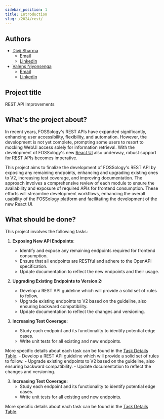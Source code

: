 ```yaml
---
sidebar_position: 1
title: Introduction
slug: /2024/rest/
---
```


<!--
SPDX-License-Identifier: CC-BY-SA-4.0

SPDX-FileCopyrightText: 2024 Divij Sharma <divijs75@gmail.com>
-->

## Authors

- [Divij Sharma](https://github.com/dvjsharma)
  - [Email](mailto:divijs75@gmail.com)
  - [LinkedIn](https://linkedin.com/in/dvjsharma)
- [Valens Niyonsenga](https://github.com/valens200)
  - [Email](mailto:valensniyonsenga2003@gmail.com)
  - [LinkedIn](https://www.linkedin.com/in/valens-niyonsenga-947440228/)

## Project title

REST API Improvements

## What's the project about?

In recent years, FOSSology's REST APIs have expanded significantly, enhancing user accessibility, flexibility, and automation. However, the development is not yet complete, prompting some users to resort to mocking WebUI access solely for information retrieval. With the development of FOSSology's new [React UI](https://github.com/fossology/FOSSologyUI) also underway, robust support for REST APIs becomes imperative.


This project aims to finalize the development of FOSSology's REST API by exposing any remaining endpoints, enhancing and upgrading existing ones to V2, increasing test coverage, and improving documentation. The approach involves a comprehensive review of each module to ensure the availability and exposure of required APIs for frontend consumption. These efforts will streamline development workflows, enhancing the overall usability of the FOSSology platform and facilitating the development of the new React UI.

## What should be done?

This project involves the following tasks:

1. **Exposing New API Endpoints:**

   - Identify and expose any remaining endpoints required for frontend consumption.
   - Ensure that all endpoints are RESTful and adhere to the OpenAPI specification.
   - Update documentation to reflect the new endpoints and their usage.

2. **Upgrading Existing Endpoints to Version 2:**

   - Develop a REST API guideline which will provide a solid set of rules to follow.
   - Upgrade existing endpoints to V2 based on the guideline, also ensuring backward compatibility.
   - Update documentation to reflect the changes and versioning.

3. **Increasing Test Coverage:**
   - Study each endpoint and its functionality to identify potential edge cases.
   - Write unit tests for all existing and new endpoints.

More specific details about each task can be found in the [Task Details Table](https://docs.google.com/document/d/158BZBZ5owLtI-SqD1MIduMy4bR3XLuwm4aDLynoFZAA/edit?usp=sharing).
    - Develop a REST API guideline which will provide a solid set of rules to follow.
    - Upgrade existing endpoints to V2 based on the guideline, also ensuring backward compatibility.
    - Update documentation to reflect the changes and versioning.

3. **Increasing Test Coverage:**
    - Study each endpoint and its functionality to identify potential edge cases.
    - Write unit tests for all existing and new endpoints.

More specific details about each task can be found in the [Task Details Table](https://docs.google.com/document/d/158BZBZ5owLtI-SqD1MIduMy4bR3XLuwm4aDLynoFZAA/edit?usp=sharing).
